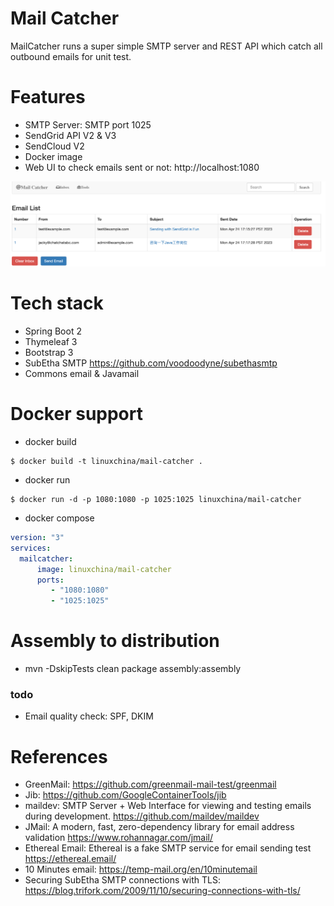 Mail Catcher
============
MailCatcher runs a super simple SMTP server and REST API which catch all outbound emails for unit test.

# Features

* SMTP Server: SMTP port 1025
* SendGrid API V2 & V3
* SendCloud V2
* Docker image
* Web UI to check emails sent or not: http://localhost:1080

![Admin UI](admin-ui.png)

# Tech stack

* Spring Boot 2
* Thymeleaf 3
* Bootstrap 3
* SubEtha SMTP https://github.com/voodoodyne/subethasmtp
* Commons email & Javamail

# Docker support

* docker build
```
$ docker build -t linuxchina/mail-catcher .
```

* docker run
```
$ docker run -d -p 1080:1080 -p 1025:1025 linuxchina/mail-catcher
```

* docker compose
```yaml
version: "3"
services:
  mailcatcher:
      image: linuxchina/mail-catcher
      ports:
         - "1080:1080"
         - "1025:1025"
```

# Assembly to distribution

* mvn -DskipTests clean package assembly:assembly

### todo

* Email quality check: SPF, DKIM

# References

* GreenMail: https://github.com/greenmail-mail-test/greenmail
* Jib: https://github.com/GoogleContainerTools/jib
* maildev: SMTP Server + Web Interface for viewing and testing emails during development. https://github.com/maildev/maildev
* JMail: A modern, fast, zero-dependency library for email address validation https://www.rohannagar.com/jmail/
* Ethereal Email: Ethereal is a fake SMTP service for email sending test https://ethereal.email/
* 10 Minutes email: https://temp-mail.org/en/10minutemail
* Securing SubEtha SMTP connections with TLS: https://blog.trifork.com/2009/11/10/securing-connections-with-tls/
